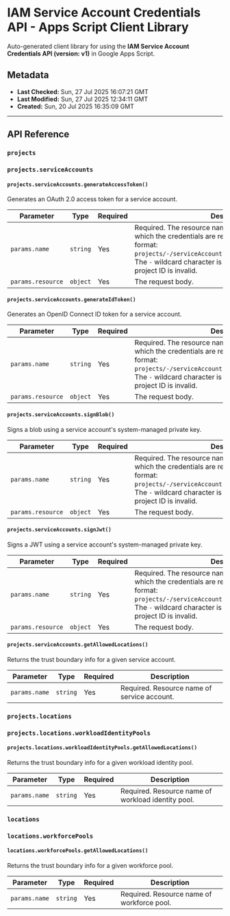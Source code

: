 # IAM Service Account Credentials API - Apps Script Client Library

Auto-generated client library for using the **IAM Service Account Credentials API (version: v1)** in Google Apps Script.

## Metadata

- **Last Checked:** Sun, 27 Jul 2025 16:07:21 GMT
- **Last Modified:** Sun, 27 Jul 2025 12:34:11 GMT
- **Created:** Sun, 20 Jul 2025 16:35:09 GMT



---

## API Reference

### `projects`

### `projects.serviceAccounts`

#### `projects.serviceAccounts.generateAccessToken()`

Generates an OAuth 2.0 access token for a service account.

| Parameter | Type | Required | Description |
|---|---|---|---|
| `params.name` | `string` | Yes | Required. The resource name of the service account for which the credentials are requested, in the following format: `projects/-/serviceAccounts/{ACCOUNT_EMAIL_OR_UNIQUEID}`. The `-` wildcard character is required; replacing it with a project ID is invalid. |
| `params.resource` | `object` | Yes | The request body. |

#### `projects.serviceAccounts.generateIdToken()`

Generates an OpenID Connect ID token for a service account.

| Parameter | Type | Required | Description |
|---|---|---|---|
| `params.name` | `string` | Yes | Required. The resource name of the service account for which the credentials are requested, in the following format: `projects/-/serviceAccounts/{ACCOUNT_EMAIL_OR_UNIQUEID}`. The `-` wildcard character is required; replacing it with a project ID is invalid. |
| `params.resource` | `object` | Yes | The request body. |

#### `projects.serviceAccounts.signBlob()`

Signs a blob using a service account's system-managed private key.

| Parameter | Type | Required | Description |
|---|---|---|---|
| `params.name` | `string` | Yes | Required. The resource name of the service account for which the credentials are requested, in the following format: `projects/-/serviceAccounts/{ACCOUNT_EMAIL_OR_UNIQUEID}`. The `-` wildcard character is required; replacing it with a project ID is invalid. |
| `params.resource` | `object` | Yes | The request body. |

#### `projects.serviceAccounts.signJwt()`

Signs a JWT using a service account's system-managed private key.

| Parameter | Type | Required | Description |
|---|---|---|---|
| `params.name` | `string` | Yes | Required. The resource name of the service account for which the credentials are requested, in the following format: `projects/-/serviceAccounts/{ACCOUNT_EMAIL_OR_UNIQUEID}`. The `-` wildcard character is required; replacing it with a project ID is invalid. |
| `params.resource` | `object` | Yes | The request body. |

#### `projects.serviceAccounts.getAllowedLocations()`

Returns the trust boundary info for a given service account.

| Parameter | Type | Required | Description |
|---|---|---|---|
| `params.name` | `string` | Yes | Required. Resource name of service account. |

### `projects.locations`

### `projects.locations.workloadIdentityPools`

#### `projects.locations.workloadIdentityPools.getAllowedLocations()`

Returns the trust boundary info for a given workload identity pool.

| Parameter | Type | Required | Description |
|---|---|---|---|
| `params.name` | `string` | Yes | Required. Resource name of workload identity pool. |

### `locations`

### `locations.workforcePools`

#### `locations.workforcePools.getAllowedLocations()`

Returns the trust boundary info for a given workforce pool.

| Parameter | Type | Required | Description |
|---|---|---|---|
| `params.name` | `string` | Yes | Required. Resource name of workforce pool. |